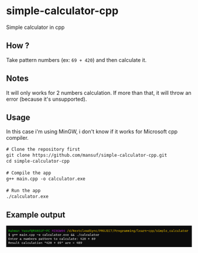 # simple-calculator-cpp

Simple calculator in cpp

## How ?

Take pattern numbers (ex: `69 + 420`) and then calculate it.

## Notes

It will only works for 2 numbers calculation. If more than that, it will throw an error (because it's unsupported).

## Usage

In this case i'm using MinGW, i don't know if it works for Microsoft cpp compiler.

```shell
# Clone the repository first
git clone https://github.com/mansuf/simple-calculator-cpp.git
cd simple-calculator-cpp

# Compile the app
g++ main.cpp -o calculator.exe

# Run the app
./calculator.exe
```

## Example output

![output](./images/output.png)
